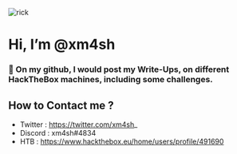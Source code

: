  
 ![rick](https://64.media.tumblr.com/51015ec638a516f7f7d353ca198a5091/tumblr_pdbo9wBAe11xd0gvgo1_1280.gif)
 
 # Hi, I’m @xm4sh

### 🤖 On my github, I would post my Write-Ups, on different HackTheBox machines, including some challenges.

## How to Contact me ? 

- Twitter : https://twitter.com/xm4sh_
- Discord : xm4sh#4834
- HTB : https://www.hackthebox.eu/home/users/profile/491690

<!---
xm4sh/xm4sh is a ✨ special ✨ repository because its `README.md` (this file) appears on your GitHub profile.
You can click the Preview link to take a look at your changes.
--->
